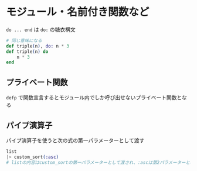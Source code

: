 # モジュール・名前付き関数など

`do ... end` は `do:` の糖衣構文

```elixir
# 同じ意味になる
def triple(n), do: n * 3
def triple(n) do
    n * 3
end
```

## プライベート関数

`defp` で関数宣言するとモジュール内でしか呼び出せないプライベート関数となる

## パイプ演算子

パイプ演算子を使うと次の式の第一パラメーターとして渡す

```elixir
list
|> custom_sort(:asc)
# listの内容はcustom_sortの第一パラメーターとして渡され、:ascは第2パラメーターとなる
```
